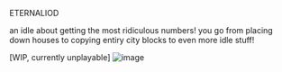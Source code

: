 ETERNALIOD

an idle about getting the most ridiculous numbers!
you go from placing down houses to copying entiry city blocks to even more idle stuff!

[WIP, currently unplayable]
![image](https://github.com/user-attachments/assets/d67465f3-cc69-4868-a56a-dc0a1b1e31f7)

